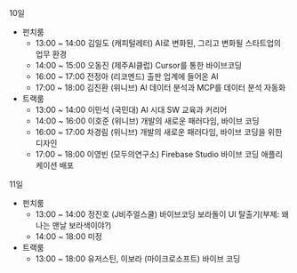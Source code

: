 10일
- 펀치룸
  - 13:00 ~ 14:00 김일도 (캐피털레터) AI로 변화된, 그리고 변화될 스타트업의 업무 환경
  - 14:00 ~ 15:00 오동진 (제주AI클럽) Cursor를 통한 바이브코딩
  - 16:00 ~ 17:00 전정아 (리코멘드) 출판 업계에 들어온 AI
  - 17:00 ~ 18:00 김진환 (위니브) AI 데이터 분석과 MCP를 데이터 분석 자동화
- 트랙룸
  - 13:00 ~ 14:00 이민석 (국민대) AI 시대 SW 교육과 커리어
  - 14:00 ~ 16:00 이호준 (위니브) 개발의 새로운 패러다임, 바이브 코딩
  - 16:00 ~ 17:00 차경림 (위니브) 개발의 새로운 패러다임, 바이브 코딩을 위한 디자인
  - 17:00 ~ 18:00 이영빈 (모두의연구소) Firebase Studio 바이브 코딩 애플리케이션 배포

11일
- 펀치룸
  - 13:00 ~ 14:00 정진호 (J비주얼스쿨) 바이브코딩 보라돌이 UI 탈출기(부제: 왜 나는 맨날 보라색이야?)
  - 14:00 ~ 18:00 미정
- 트랙룸
  - 13:00 ~ 18:00 유저스틴, 이보라 (마이크로소프트) 바이브 코딩